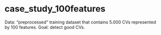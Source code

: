 # case_study_100features
Data: “preprocessed” training dataset that contains 5.000 CVs represented by 100 features.
Goal: detect good CVs.

